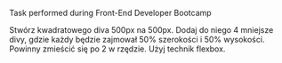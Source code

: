Task performed during Front-End Developer Bootcamp

Stwórz kwadratowego diva 500px na 500px. Dodaj do niego 4 mniejsze divy, gdzie każdy będzie zajmował 50% szerokości i 50% wysokości. Powinny zmieścić się po 2 w rzędzie. Użyj technik flexbox.
